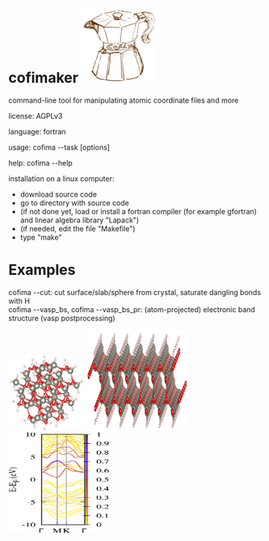 # cofimaker <img src="cofimaker.svg" width="150" height="150"/>
command-line tool for manipulating atomic coordinate files and more

license: AGPLv3

language: fortran

usage: cofima --task [options]

help: cofima --help

installation on  a linux computer:
- download source code
- go to directory with source code
- (if not done yet, load or install a fortran compiler (for example gfortran) and linear algebra library "Lapack") 
- (if needed, edit the file "Makefile")
- type "make"

# Examples
cofima --cut: cut surface/slab/sphere from crystal, saturate dangling bonds with H             
cofima --vasp_bs, cofima --vasp_bs_pr: (atom-projected) electronic band structure (vasp postprocessing)

<img src="https://github.com/skoerbel/cofimaker/blob/main/pictures/HYDR.ZnO_sphere.svg" width="150" height="150"/> <img src="https://github.com/skoerbel/cofimaker/blob/main/pictures/HYDR.ZnO.svg" width="200" height="200"/> <img src="https://github.com/skoerbel/cofimaker/blob/main/pictures/BS_PROJ_UP_Hf.svg" width="200" height="200"/>

